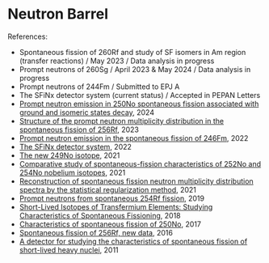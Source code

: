 Neutron Barrel
==============

References:
* Spontaneous fission of 260Rf and study of SF isomers in Am region (transfer reactions) / May 2023 / Data analysis in progress
* Prompt neutrons of 260Sg / April 2023 & May 2024 / Data analysis in progress
* Prompt neutrons of 244Fm / Submitted to EPJ A
* The SFiNx detector system (current status) / Accepted in PEPAN Letters
* [Prompt neutron emission in 250No spontaneous fission associated with ground and isomeric states decay](http://cpc.ihep.ac.cn/article/id/2012efc8-c2ad-464e-a277-215bcbf03e21), 2024
* [Structure of the prompt neutron multiplicity distribution in the spontaneous fission of 256Rf](https://doi.org/10.1016/j.physletb.2023.138008), 2023
* [Prompt neutron emission in the spontaneous fission of 246Fm](http://dx.doi.org/10.1140/epja/s10050-022-00761-3), 2022
* [The SFiNx detector system](https://doi.org/10.1134/S154747712201006X), 2022
* [The new 249No isotope](https://doi.org/10.1134/S1547477121040154), 2021
* [Comparative study of spontaneous-fission characteristics of 252No and 254No nobelium isotopes](https://doi.org/10.1134/S1547477121040087), 2021
* [Reconstruction of spontaneous fission neutron multiplicity distribution spectra by the statistical regularization method](https://doi.org/10.1134/S1547477121040130), 2021
* [Prompt neutrons from spontaneous 254Rf fission](https://doi.org/10.1134/S1547477119060311), 2019
* [Short-Lived Isotopes of Transfermium Elements: Studying Characteristics of Spontaneous Fissioning](https://doi.org/10.3103/S1062873818060308), 2018
* [Characteristics of spontaneous fission of 250No](https://doi.org/10.1134/s1547477117040161), 2017
* [Spontaneous fission of 256Rf, new data](https://doi.org/10.1134/s1547477116040129), 2016
* [A detector for studying the characteristics of spontaneous fission of short-lived heavy nuclei](https://doi.org/10.1134/S0020441211040154), 2011
